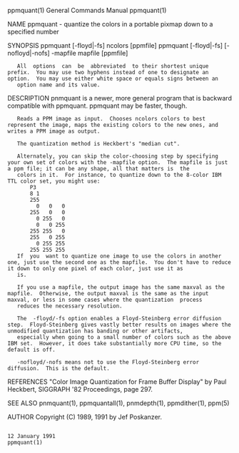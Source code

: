 ppmquant(1)                                                                             General Commands Manual                                                                            ppmquant(1)

NAME
       ppmquant - quantize the colors in a portable pixmap down to a specified number

SYNOPSIS
       ppmquant [-floyd|-fs] ncolors [ppmfile]
       ppmquant [-floyd|-fs] [-nofloyd|-nofs] -mapfile mapfile [ppmfile]

       All  options  can  be  abbreviated  to their shortest unique prefix.  You may use two hyphens instead of one to designate an option.  You may use either white space or equals signs between an
       option name and its value.

DESCRIPTION
       pnmquant is a newer, more general program that is backward compatible with ppmquant.  ppmquant may be faster, though.

       Reads a PPM image as input.  Chooses ncolors colors to best represent the image, maps the existing colors to the new ones, and writes a PPM image as output.

       The quantization method is Heckbert's "median cut".

       Alternately, you can skip the color-choosing step by specifying your own set of colors with the -mapfile option.  The mapfile is just a ppm file; it can be any shape, all that matters is  the
       colors in it.  For instance, to quantize down to the 8-color IBM TTL color set, you might use:
           P3
           8 1
           255
             0   0   0
           255   0   0
             0 255   0
             0   0 255
           255 255   0
           255   0 255
             0 255 255
           255 255 255
       If  you  want to quantize one image to use the colors in another one, just use the second one as the mapfile.  You don't have to reduce it down to only one pixel of each color, just use it as
       is.

       If you use a mapfile, the output image has the same maxval as the mapfile.  Otherwise, the output maxval is the same as the input maxval, or less in some cases where the quantization  process
       reduces the necessary resolution.

       The  -floyd/-fs option enables a Floyd-Steinberg error diffusion step.  Floyd-Steinberg gives vastly better results on images where the unmodified quantization has banding or other artifacts,
       especially when going to a small number of colors such as the above IBM set.  However, it does take substantially more CPU time, so the default is off.

       -nofloyd/-nofs means not to use the Floyd-Steinberg error diffusion.  This is the default.

REFERENCES
       "Color Image Quantization for Frame Buffer Display" by Paul Heckbert, SIGGRAPH '82 Proceedings, page 297.

SEE ALSO
       pnmquant(1), ppmquantall(1), pnmdepth(1), ppmdither(1), ppm(5)

AUTHOR
       Copyright (C) 1989, 1991 by Jef Poskanzer.

                                                                                            12 January 1991                                                                                ppmquant(1)
